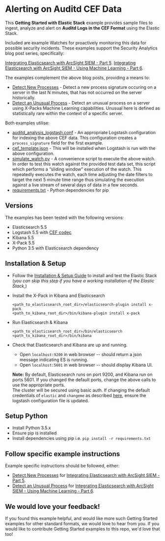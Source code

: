 # Alerting on Auditd CEF Data

This **Getting Started with Elastic Stack** example provides sample files to ingest, analyze and alert on **Auditd Logs in the CEF Format** using the Elastic Stack. 

Included are example Watches for proactively monitoring this data for possible security incidents.  These examples support the Security Analytics blog post series, specifically:
 
[Integrating Elasticsearch with ArcSight SIEM - Part 5](https://www.elastic.co/blog/integrating-elasticsearch-with-arcsight-siem-part-5).
[Integrating Elasticsearch with ArcSight SIEM - Using Machine Learning - Part 6](https://www.elastic.co/blog/integrating-elasticsearch-with-arcsight-siem-part-6).

The examples complement the above blog posts, providing a means to:

- [Detect New Processes](https://github.com/elastic/examples/blob/master/Security%20Analytics/auditd_analysis/example_1/README.md) - Detect a new process signature occuring on a server in the last N minutes, that has not occurred on the server historically.
- [Detect an Unusual Process](https://github.com/elastic/examples/blob/master/Security%20Analytics/auditd_analysis/example_2/README.md) - Detect an unusual process on a server using X-Packs Machine Learning capabilities. Unusual here is defined as statistically rare within the context of a specific server.

Both examples utilise:

- [auditd_analysis_logstash.conf](https://raw.githubusercontent.com/elastic/examples/master/Security%20Analytics/audidt_analysis/auditd_analysis_logstash.conf) - An appropriate Logstash configuration for indexing the above CEF data. This configuration creates a `process_signature` field for the first example.
- [cef_template.json](https://github.com/elastic/examples/blob/master/Common%20Data%20Formats/cef/logstash/pipeline/cef_template.json) -  This will be installed when Logstash is run with the above configuration.
- [simulate_watch.py](https://github.com/elastic/examples/blob/master/Security%20Analytics/auditd_analysis/simulate_watch.py) - A convenience script to execute the above watch. In order to test this watch against the provided test data set, this script which performs a “sliding window” execution of the watch. 
This repeatedly executes the watch, each time adjusting the date filters to target the next 5 minute time range thus simulating the execution against a live stream of several days of data in a few seconds.
- [requirements.txt](https://github.com/elastic/examples/blob/master/Security%20Analytics/auditd_analysis/requirements.txt) - Python dependencies for pip

## Versions

The examples has been tested with the following versions:

- Elasticsearch 5.5
- Logstash 5.5 with [CEF codec](https://www.elastic.co/guide/en/logstash/current/plugins-codecs-cef.html)
- Kibana 5.5
- X-Pack 5.5
- Python 3.5 with Elasticsearch dependency

## Installation & Setup

* Follow the [Installation & Setup Guide](https://github.com/elastic/examples/blob/master/Installation%20and%20Setup.md) to install and test the Elastic Stack (*you can skip this step if you have a working installation of the Elastic Stack,*)

* Install the X-Pack in Kibana and Elasticsearch 

  ```shell
  <path_to_elasticsearch_root_dir>/elasticsearch-plugin install x-pack
  <path_to_kibana_root_dir>/bin/kibana-plugin install x-pack
  ```

* Run Elasticsearch & Kibana
  ```shell
  <path_to_elasticsearch_root_dir>/bin/elasticsearch
  <path_to_kibana_root_dir>/bin/kibana
  ```
    
* Check that Elasticsearch and Kibana are up and running.
  - Open `localhost:9200` in web browser -- should return a json message indicating ES is running.
  - Open `localhost:5601` in web browser -- should display Kibana UI.

  **Note:** By default, Elasticsearch runs on port 9200, and Kibana run on ports 5601. If you changed the default ports, change the above calls to use the appropriate ports.  
  The cluster will be secured using basic auth. If changing the default credentials of `elastic` and `changeme` as described [here](https://www.elastic.co/guide/en/x-pack/current/security-getting-started.html), ensure the logstash configuration file is updated.

## Setup Python

* Install Python 3.5.x
* Ensure pip is installed
* Install dependencies using pip i.e. `pip install -r requirements.txt`


## Follow specific example instructions

Example specific instructions should be followed, either:

- [Detect New Processes](https://github.com/elastic/examples/blob/master/Security%20Analytics/auditd_analysis/example_1/README.md) for [Integrating Elasticsearch with ArcSight SIEM - Part 5](https://www.elastic.co/blog/integrating-elasticsearch-with-arcsight-siem-part-5).
- [Detect an Unusual Process](https://github.com/elastic/examples/blob/master/Security%20Analytics/auditd_analysis/example_2/README.md) for [Integrating Elasticsearch with ArcSight SIEM - Using Machine Learning - Part 6](https://www.elastic.co/blog/integrating-elasticsearch-with-arcsight-siem-part-6).

## We would love your feedback!

If you found this example helpful, and would like more such Getting Started examples for other standard formats, we would love to hear from you. If you would like to contribute Getting Started examples to this repo, we'd love that too!
